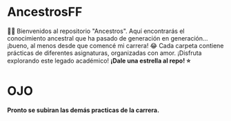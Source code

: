 # AncestrosFF
👵👴 Bienvenidos al repositorio "Ancestros". Aquí encontrarás el conocimiento ancestral que ha pasado de generación en generación... ¡bueno, al menos desde que comencé mi carrera! 😂  Cada carpeta contiene prácticas de diferentes asignaturas, organizadas con amor. ¡Disfruta explorando este legado académico!
**¡Dale una estrella al repo! ⭐**
# OJO
**Pronto se subiran las demás practicas de la carrera.**
